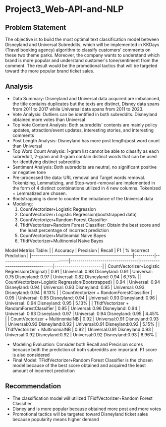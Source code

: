 # Project3_Web-API-and-NLP

## Problem Statement
The objective is to build the most optimal text classification model between Disneyland and Universal Subreddits, which will be implemented in KKDays (Travel booking agency) algorithm to classify customers' comments on these two theme parks. Moreover, the company wants to understand which brand is more popular and understand customer's tone/sentiment from the comment. The result would be the promotional tactics that will be targeted toward the more popular brand ticket sales.

## Analysis
- Data Summary: Disneyland and Universal data acquired are imbalanced, the title contains duplicates but the texts are distinct, Disney data spans from 2011 to 2017 while Universal data spans from 2011 to 2023.
- Vote Analysis: Outliers can be identified in both subreddits. Disneyland obtained more votes than Universal
- Top Vote Content Analysis: Both subreddits' contents are mainly policy updates, attraction/event updates, interesting stories, and interesting comments
- Post Length Analysis: Disneyland has more post length/post word count than Universal
- Top Word Count Analysis: 1-gram list cannot be able to classify as each subreddit, 2-gram and 3-gram contain distinct words that can be used for identifying distinct subreddits
- Sentiment Analysis: Both subreddits are neutral, no significant positive or negative tone
- Pre-processed the data: URL removal and Target words removal. Tokenizing, Lemmatizing, and Stop-word-removal are implemented in the form of 4 distinct combinations utilized in 4 new columns. Tokenized + Lemmatized are chosen.
- Bootstrapping is done to counter the imbalance of the Universal data
- Modeling:
  1. CountVectorizer+Logistic Regression
  2. CountVectorizer+Logistic Regression(bootstrapped data)
  3. CountVectorizer+Random Forest Classifier
  4. TfidfVectorizer+Random Forest Classifier: Obtain the best score and the least percentage of incorrect prediction
  5. CountVectorizer+Multinomial Naive Bayes
  6. TfidfVectorizer+Multinomial Naive Bayes

Model Metrics Table:
|                                                   | Accuracy | Precision                        | Recall                           | F1                               | % Incorrect Prediction |
|---------------------------------------------------|----------|----------------------------------|----------------------------------|----------------------------------|------------------------|
| CountVectorizer+Logistic Regression(Original)     | 0.91     | Universal: 0.98 Disneyland: 0.91 | Universal: 0.75 Disneyland: 0.97 | Universal: 0.82 Disneyland: 0.94 | 6.75%                  |
| CountVectorizer+Logistic Regression(Bootstrapped) | 0.94     | Universal: 0.94 Disneyland: 0.94 | Universal: 0.93 Disneyland: 0.95 | Universal: 0.93 Disneyland: 0.94 | 6.13%                  |
| CountVectorizer + RandomForestClassifier          | 0.95     | Universal: 0.95 Disneyland: 0.94 | Universal: 0.93 Disneyland: 0.96 | Universal: 0.94 Disneyland: 0.95 | 5.13%                  |
| TfidfVectorizer + RandomForestClassifier          | 0.95     | Universal: 0.96 Disneyland: 0.94 | Universal: 0.93 Disneyland: 0.97 | Universal: 0.94 Disneyland: 0.95 | 4.45%                  |
| CountVectorizer + MultinomialNB                   | 0.92     | Universal:0.91 Disneyland:0.93   | Universal:0.92 Disneyland:0.92   | Universal:0.91 Disneyland:0.92   | 5.15%                  |
| TfidfVectorizer + MultinomialNB                   | 0.92     | Universal:0.91 Disneyland:0.93   | Universal:0.92 Disneyland:0.92   | Universal:0.92 Disneyland:0.93   | 6.96%                  |
- Modeling Evaluation: Consider both Recall and Precision scores because both the prediction of both subreddits are important. F1 score is also considered
- Final Model: TFidfVectorizer+Random Forest Classifier is the chosen model because of the best score obtained and acquired the least amount of incorrect prediction

## Recommendation
- The classification model will utilized TFidfVectorizer+Random Forest Classifier
- Disneyland is more popular because obtained more post and more votes
- Promotional tactics will be targeted toward Disneyland ticket sales because popularity means higher demand


